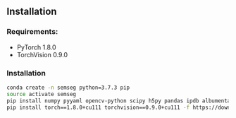 ## Installation

### Requirements:
- PyTorch 1.8.0
- TorchVision 0.9.0

### Installation

```bash
conda create -n semseg python=3.7.3 pip
source activate semseg
pip install numpy pyyaml opencv-python scipy h5py pandas ipdb albumentations pretrainedmodels scikit-image catalyst torchmetrics
pip install torch==1.8.0+cu111 torchvision==0.9.0+cu111 -f https://download.pytorch.org/whl/torch_stable.html
```
